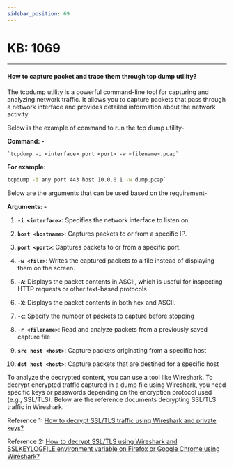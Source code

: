 ```yaml
---
sidebar_position: 69
---
```


# KB: 1069

---

#### **How to capture packet and trace them through tcp dump utility?**

The tcpdump utility is a powerful command-line tool for capturing and analyzing network traffic. It allows you to capture packets that pass through a network interface and provides detailed information about the network activity

Below is the example of command to run the tcp dump utility-

**Command: -** 

    `tcpdump -i <interface> port <port> -w <filename>.pcap`

**For example:** <br/> 
```bash
tcpdump -i any port 443 host 10.0.0.1 -w dump.pcap`
```

Below are the arguments that can be used based on the requirement-

**Arguments: -**

   1. **`-i <interface>`:** Specifies the network interface to listen on.

   2. **`host <hostname>`**: Captures packets to or from a specific IP.

   3. **`port <port>`**: Captures packets to or from a specific port.

   4. **`-w <file>`**: Writes the captured packets to a file instead of
    displaying them on the screen.

   5. **`-A`**: Displays the packet contents in ASCII, which is useful for
    inspecting HTTP requests or other text-based protocols

   6. **`-X`**: Displays the packet contents in both hex and ASCII.

   7. **`-c`**: Specify the number of packets to capture before stopping

   8. **`-r <filename>`**: Read and analyze packets from a previously saved capture file

   9. **`src host <host>`**: Capture packets originating from a specific host

   10. **`dst host <host>`**: Capture packets that are destined for a specific host

To analyze the decrypted content, you can use a tool like Wireshark. To
decrypt encrypted traffic captured in a dump file using Wireshark, you
need specific keys or passwords depending on the encryption protocol
used (e.g., SSL/TLS). Below are the reference documents decrypting SSL/TLS
traffic in Wireshark.

Reference 1: [How to decrypt SSL/TLS traffic using Wireshark and private keys?](/kb/waf/kb-1070)

Reference 2: [How to decrypt SSL/TLS using Wireshark and SSLKEYLOGFILE environment variable on Firefox or Google Chrome using Wireshark?](/kb/waf/kb-1071) 